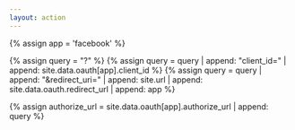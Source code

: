 ```yaml
---
layout: action
---
```


{% assign app = 'facebook' %}

{% assign query = "?" %}
{% assign query = query | append: "client_id=" | append: site.data.oauth[app].client_id %}
{% assign query = query | append: "&redirect_uri=" | append: site.url | append: site.data.oauth.redirect_url | append: app %}

<!-- construct authorize url -->
{% assign authorize_url = site.data.oauth[app].authorize_url | append: query %}

<script type="text/javascript">
    window.location = "{{ authorize_url }}";
</script>
